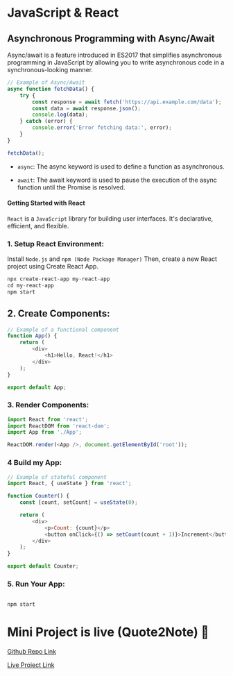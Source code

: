 # JavaScript & React 

## Asynchronous Programming with Async/Await

Async/await is a feature introduced in ES2017 that simplifies asynchronous programming in JavaScript by allowing you to write asynchronous code in a synchronous-looking manner.

```javascript
// Example of Async/Await
async function fetchData() {
    try {
        const response = await fetch('https://api.example.com/data');
        const data = await response.json();
        console.log(data);
    } catch (error) {
        console.error('Error fetching data:', error);
    }
}

fetchData();

```

- `async`: The async keyword is used to define a function as asynchronous.

- `await`: The await keyword is used to pause the execution of the async function until the Promise is resolved.

#### Getting Started with React

`React` is a `JavaScript` library for building user interfaces. It's declarative, efficient, and flexible. 

### 1.  Setup React Environment:

Install `Node.js` and `npm (Node Package Manager)` Then, create a new React project using Create React App.

```javascript 
npx create-react-app my-react-app
cd my-react-app
npm start

```

## 2.  Create Components:


```javascript
// Example of a functional component
function App() {
    return (
        <div>
            <h1>Hello, React!</h1>
        </div>
    );
}

export default App;


```

### 3. Render Components:

```javascript
import React from 'react';
import ReactDOM from 'react-dom';
import App from './App';

ReactDOM.render(<App />, document.getElementById('root'));


```

### 4 Build my App:

```javascript
// Example of stateful component
import React, { useState } from 'react';

function Counter() {
    const [count, setCount] = useState(0);

    return (
        <div>
            <p>Count: {count}</p>
            <button onClick={() => setCount(count + 1)}>Increment</button>
        </div>
    );
}

export default Counter;


```

### 5. Run Your App:

```javascript

npm start

```


# Mini Project is live (Quote2Note) 🚀

[Github Repo Link](https://github.com/surendrapandar/Quote2Note)

[Live Project Link](https://surendrapandar.github.io/Quote2Note/)